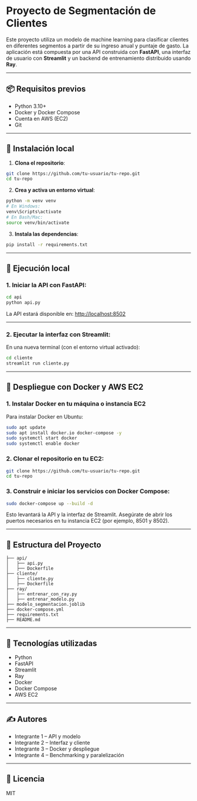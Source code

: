 # Proyecto de Segmentación de Clientes

Este proyecto utiliza un modelo de machine learning para clasificar clientes en diferentes segmentos a partir de su ingreso anual y puntaje de gasto. La aplicación está compuesta por una API construida con **FastAPI**, una interfaz de usuario con **Streamlit** y un backend de entrenamiento distribuido usando **Ray**.

---

## 📦 Requisitos previos

- Python 3.10+
- Docker y Docker Compose
- Cuenta en AWS (EC2)
- Git

---

## 🔧 Instalación local

1. **Clona el repositorio**:

```bash
git clone https://github.com/tu-usuario/tu-repo.git
cd tu-repo
```

2. **Crea y activa un entorno virtual**:

```bash
python -m venv venv
# En Windows:
venv\Scripts\activate
# En Bash/Mac:
source venv/bin/activate
```

3. **Instala las dependencias**:

```bash
pip install -r requirements.txt
```

---

## 🚀 Ejecución local

### 1. Iniciar la API con FastAPI:

```bash
cd api
python api.py
```

La API estará disponible en: [http://localhost:8502](http://localhost:8502)

---

### 2. Ejecutar la interfaz con Streamlit:

En una nueva terminal (con el entorno virtual activado):

```bash
cd cliente
streamlit run cliente.py
```

---

## 🐳 Despliegue con Docker y AWS EC2

### 1. Instalar Docker en tu máquina o instancia EC2

Para instalar Docker en Ubuntu:

```bash
sudo apt update
sudo apt install docker.io docker-compose -y
sudo systemctl start docker
sudo systemctl enable docker
```

### 2. Clonar el repositorio en tu EC2:

```bash
git clone https://github.com/tu-usuario/tu-repo.git
cd tu-repo
```

### 3. Construir e iniciar los servicios con Docker Compose:

```bash
sudo docker-compose up --build -d
```

Esto levantará la API y la interfaz de Streamlit. Asegúrate de abrir los puertos necesarios en tu instancia EC2 (por ejemplo, 8501 y 8502).

---

## 📁 Estructura del Proyecto

```
├── api/
│   ├── api.py
│   ├── Dockerfile
├── cliente/
│   ├── cliente.py
│   ├── Dockerfile
├── ray/
│   ├── entrenar_con_ray.py
│   ├── entrenar_modelo.py
├── modelo_segmentacion.joblib
├── docker-compose.yml
├── requirements.txt
├── README.md
```

---

## 🧪 Tecnologías utilizadas

- Python
- FastAPI
- Streamlit
- Ray
- Docker
- Docker Compose
- AWS EC2

---

## ✍️ Autores

- Integrante 1 – API y modelo
- Integrante 2 – Interfaz y cliente
- Integrante 3 – Docker y despliegue
- Integrante 4 – Benchmarking y paralelización

---

## 📜 Licencia

MIT